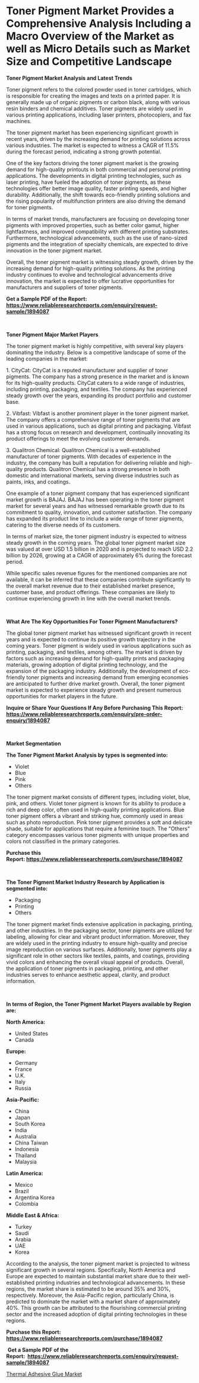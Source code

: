 <p><h1>Toner Pigment Market Provides a Comprehensive Analysis Including a Macro Overview of the Market as well as Micro Details such as Market Size and Competitive Landscape</h1></p><p><strong>Toner Pigment Market Analysis and Latest Trends</strong></p>
<p><p>Toner pigment refers to the colored powder used in toner cartridges, which is responsible for creating the images and texts on a printed paper. It is generally made up of organic pigments or carbon black, along with various resin binders and chemical additives. Toner pigments are widely used in various printing applications, including laser printers, photocopiers, and fax machines.</p><p>The toner pigment market has been experiencing significant growth in recent years, driven by the increasing demand for printing solutions across various industries. The market is expected to witness a CAGR of 11.5% during the forecast period, indicating a strong growth potential.</p><p>One of the key factors driving the toner pigment market is the growing demand for high-quality printouts in both commercial and personal printing applications. The developments in digital printing technologies, such as laser printing, have fueled the adoption of toner pigments, as these technologies offer better image quality, faster printing speeds, and higher durability. Additionally, the shift towards eco-friendly printing solutions and the rising popularity of multifunction printers are also driving the demand for toner pigments.</p><p>In terms of market trends, manufacturers are focusing on developing toner pigments with improved properties, such as better color gamut, higher lightfastness, and improved compatibility with different printing substrates. Furthermore, technological advancements, such as the use of nano-sized pigments and the integration of specialty chemicals, are expected to drive innovation in the toner pigment market.</p><p>Overall, the toner pigment market is witnessing steady growth, driven by the increasing demand for high-quality printing solutions. As the printing industry continues to evolve and technological advancements drive innovation, the market is expected to offer lucrative opportunities for manufacturers and suppliers of toner pigments.</p></p>
<p><strong>Get a Sample PDF of the Report:&nbsp; <a href="https://www.reliableresearchreports.com/enquiry/request-sample/1894087">https://www.reliableresearchreports.com/enquiry/request-sample/1894087</a></strong></p>
<p>&nbsp;</p>
<p><strong>Toner Pigment Major Market Players</strong></p>
<p><p>The toner pigment market is highly competitive, with several key players dominating the industry. Below is a competitive landscape of some of the leading companies in the market:</p><p>1. CityCat: CityCat is a reputed manufacturer and supplier of toner pigments. The company has a strong presence in the market and is known for its high-quality products. CityCat caters to a wide range of industries, including printing, packaging, and textiles. The company has experienced steady growth over the years, expanding its product portfolio and customer base.</p><p>2. Vibfast: Vibfast is another prominent player in the toner pigment market. The company offers a comprehensive range of toner pigments that are used in various applications, such as digital printing and packaging. Vibfast has a strong focus on research and development, continually innovating its product offerings to meet the evolving customer demands.</p><p>3. Qualitron Chemical: Qualitron Chemical is a well-established manufacturer of toner pigments. With decades of experience in the industry, the company has built a reputation for delivering reliable and high-quality products. Qualitron Chemical has a strong presence in both domestic and international markets, serving diverse industries such as paints, inks, and coatings.</p><p>One example of a toner pigment company that has experienced significant market growth is BAJAJ. BAJAJ has been operating in the toner pigment market for several years and has witnessed remarkable growth due to its commitment to quality, innovation, and customer satisfaction. The company has expanded its product line to include a wide range of toner pigments, catering to the diverse needs of its customers.</p><p>In terms of market size, the toner pigment industry is expected to witness steady growth in the coming years. The global toner pigment market size was valued at over USD 1.5 billion in 2020 and is projected to reach USD 2.2 billion by 2026, growing at a CAGR of approximately 6% during the forecast period.</p><p>While specific sales revenue figures for the mentioned companies are not available, it can be inferred that these companies contribute significantly to the overall market revenue due to their established market presence, customer base, and product offerings. These companies are likely to continue experiencing growth in line with the overall market trends.</p></p>
<p>&nbsp;</p>
<p><strong>What Are The Key Opportunities For Toner Pigment Manufacturers?</strong></p>
<p><p>The global toner pigment market has witnessed significant growth in recent years and is expected to continue its positive growth trajectory in the coming years. Toner pigment is widely used in various applications such as printing, packaging, and textiles, among others. The market is driven by factors such as increasing demand for high-quality prints and packaging materials, growing adoption of digital printing technology, and the expansion of the packaging industry. Additionally, the development of eco-friendly toner pigments and increasing demand from emerging economies are anticipated to further drive market growth. Overall, the toner pigment market is expected to experience steady growth and present numerous opportunities for market players in the future.</p></p>
<p><strong>Inquire or Share Your Questions If Any Before Purchasing This Report: <a href="https://www.reliableresearchreports.com/enquiry/pre-order-enquiry/1894087">https://www.reliableresearchreports.com/enquiry/pre-order-enquiry/1894087</a></strong></p>
<p>&nbsp;</p>
<p><strong>Market Segmentation</strong></p>
<p><strong>The Toner Pigment Market Analysis by types is segmented into:</strong></p>
<p><ul><li>Violet</li><li>Blue</li><li>Pink</li><li>Others</li></ul></p>
<p><p>The toner pigment market consists of different types, including violet, blue, pink, and others. Violet toner pigment is known for its ability to produce a rich and deep color, often used in high-quality printing applications. Blue toner pigment offers a vibrant and striking hue, commonly used in areas such as photo reproduction. Pink toner pigment provides a soft and delicate shade, suitable for applications that require a feminine touch. The "Others" category encompasses various toner pigments with unique properties and colors not classified in the primary categories.</p></p>
<p><strong>Purchase this Report:&nbsp;<a href="https://www.reliableresearchreports.com/purchase/1894087">https://www.reliableresearchreports.com/purchase/1894087</a></strong></p>
<p>&nbsp;</p>
<p><strong>The Toner Pigment Market Industry Research by Application is segmented into:</strong></p>
<p><ul><li>Packaging</li><li>Printing</li><li>Others</li></ul></p>
<p><p>The toner pigment market finds extensive application in packaging, printing, and other industries. In the packaging sector, toner pigments are utilized for labeling, allowing for clear and vibrant product information. Moreover, they are widely used in the printing industry to ensure high-quality and precise image reproduction on various surfaces. Additionally, toner pigments play a significant role in other sectors like textiles, paints, and coatings, providing vivid colors and enhancing the overall visual appeal of products. Overall, the application of toner pigments in packaging, printing, and other industries serves to enhance aesthetic appeal, clarity, and product information.</p></p>
<p>&nbsp;</p>
<p><strong>In terms of Region, the Toner Pigment Market Players available by Region are:</strong></p>
<p>
    <p> <strong> North America: </strong>
        <ul>
            <li>United States</li>
            <li>Canada</li>
        </ul>
        </p> 
    <p> <strong> Europe: </strong>
        <ul>
            <li>Germany</li>
            <li>France</li>
            <li>U.K.</li>
            <li>Italy</li>
            <li>Russia</li>
        </ul>
        </p> 
    <p> <strong> Asia-Pacific: </strong>
        <ul>
            <li>China</li>
            <li>Japan</li>
            <li>South Korea</li>
            <li>India</li>
            <li>Australia</li>
            <li>China Taiwan</li>
            <li>Indonesia</li>
            <li>Thailand</li>
            <li>Malaysia</li>
        </ul>
        </p> 
    <p> <strong> Latin America: </strong>
        <ul>
            <li>Mexico</li>
            <li>Brazil</li>
            <li>Argentina Korea</li>
            <li>Colombia</li>
        </ul>
        </p> 
    <p> <strong> Middle East & Africa: </strong>
        <ul>
            <li>Turkey</li>
            <li>Saudi</li>
            <li>Arabia</li>
            <li>UAE</li>
            <li>Korea</li>
        </ul>
    </p>
    </p>
<p><p>According to the analysis, the toner pigment market is projected to witness significant growth in several regions. Specifically, North America and Europe are expected to maintain substantial market share due to their well-established printing industries and technological advancements. In these regions, the market share is estimated to be around 35% and 30%, respectively. Moreover, the Asia-Pacific region, particularly China, is predicted to dominate the market with a market share of approximately 40%. This growth can be attributed to the flourishing commercial printing sector and the increased adoption of digital printing technologies in these regions.</p></p>
<p><strong>Purchase this Report: <a href="https://www.reliableresearchreports.com/purchase/1894087">https://www.reliableresearchreports.com/purchase/1894087</a></strong></p>
<p>&nbsp;<strong>Get a Sample PDF of the Report:&nbsp;&nbsp;<a href="https://www.reliableresearchreports.com/enquiry/request-sample/1894087">https://www.reliableresearchreports.com/enquiry/request-sample/1894087</a></strong></p>
<p><strong></strong></p>
<p><p><a href="https://github.com/PeterParrish5/Market-Research-Report-List-2/blob/main/thermal-adhesive-glue-market.md">Thermal Adhesive Glue Market</a></p></p>
